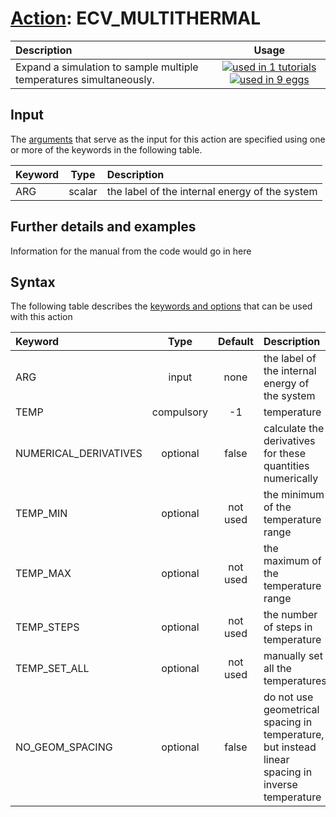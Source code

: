 # [Action](actions.md): ECV_MULTITHERMAL

| Description    | Usage |
|:--------|:--------:|
| Expand a simulation to sample multiple temperatures simultaneously. | [![used in 1 tutorials](https://img.shields.io/badge/tutorials-1-green.svg)](https://www.plumed-tutorials.org/browse.html?search=ECV_MULTITHERMAL)[![used in 9 eggs](https://img.shields.io/badge/nest-9-green.svg)](https://www.plumed-nest.org/browse.html?search=ECV_MULTITHERMAL) | 

## Input

The [arguments](specifying_arguments.html) that serve as the input for this action are specified using one or more of the keywords in the following table.

| Keyword |  Type | Description |
|:--------|:------:|:-----------|
| ARG | scalar | the label of the internal energy of the system |


## Further details and examples 
Information for the manual from the code would go in here 
## Syntax 
The following table describes the [keywords and options](parsing.md) that can be used with this action 

| Keyword | Type | Default | Description |
|:-------|:----:|:-------:|:-----------|
| ARG | input | none | the label of the internal energy of the system |
| TEMP | compulsory | -1 |  temperature |
| NUMERICAL_DERIVATIVES | optional | false |  calculate the derivatives for these quantities numerically |
| TEMP_MIN | optional | not used | the minimum of the temperature range |
| TEMP_MAX | optional | not used | the maximum of the temperature range |
| TEMP_STEPS | optional | not used | the number of steps in temperature |
| TEMP_SET_ALL | optional | not used | manually set all the temperatures |
| NO_GEOM_SPACING | optional | false |  do not use geometrical spacing in temperature, but instead linear spacing in inverse temperature |
